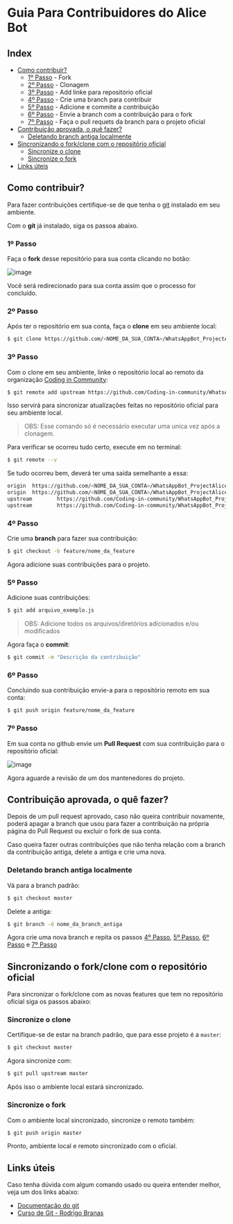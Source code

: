# Guia Para Contribuidores do Alice Bot

## Index

- [Como contribuir?](#como-contribuir)
   - [1º Passo](#1º-passo) - Fork
   - [2º Passo](#2º-passo) - Clonagem
   - [3º Passo](#3º-passo) - Add linke para repositório oficial
   - [4º Passo](#4º-passo) - Crie uma branch para contribuir
   - [5º Passo](#5º-passo) - Adicione e commite a contribuição
   - [6º Passo](#6º-passo) - Envie a branch com a contribuição para o fork
   - [7º Passo](#7º-passo) - Faça o pull requets da branch para o projeto oficial
- [Contribuição aprovada, o quê fazer?](#contribuição-aprovada-o-quê-fazer)
   - [Deletando branch antiga localmente](#deletando-branch-antiga-localmente)
- [Sincronizando o fork/clone com o repositório oficial](#sincronizando-o-forkclone-com-o-repositório-oficial)
   - [Sincronize o clone](#sincronize-o-clone)
   - [Sincronize o fork](#sincronize-o-fork)
- [Links úteis](#links-úteis)


## Como contribuir?

Para fazer contribuições certifique-se de que tenha o [git](https://git-scm.com/) instalado em seu ambiente.

Com o **git** já instalado, siga os passoa abaixo.

### 1º Passo

Faça o **fork** desse repositório para sua conta clicando no botão:

![image](https://user-images.githubusercontent.com/50463866/103658686-4cd2f500-4f4a-11eb-9f9d-3ba714bfc815.png)

Você será redirecionado para sua conta assim que o processo for concluído.

### 2º Passo

Após ter o repositório em sua conta, faça o **clone** em seu ambiente local:

```bash
$ git clone https://github.com/<NOME_DA_SUA_CONTA>/WhatsAppBot_ProjectAlice.git
```

### 3º Passo

Com o clone em seu ambiente, linke o repositório local ao remoto da organização [Coding in Community](https://github.com/Coding-in-community/WhatsAppBot_ProjectAlice):

```bash
$ git remote add upstream https://github.com/Coding-in-community/WhatsAppBot_ProjectAlice.git
```

Isso servirá para sincronizar atualizações feitas no repositório oficial para seu ambiente local.

> OBS: Esse comando só é necessário executar uma unica vez após a clonagem.

Para verificar se ocorreu tudo certo, execute em no terminal:

```bash
$ git remote --v
```

Se tudo ocorreu bem, deverá ter uma saída semelhante a essa:

```bash
origin  https://github.com/<NOME_DA_SUA_CONTA>/WhatsAppBot_ProjectAlice.git (fetch)
origin  https://github.com/<NOME_DA_SUA_CONTA>/WhatsAppBot_ProjectAlice.git (push)
upstream        https://github.com/Coding-in-community/WhatsAppBot_ProjectAlice.git (fetch)
upstream        https://github.com/Coding-in-community/WhatsAppBot_ProjectAlice.git (push)
```

### 4º Passo

Crie uma **branch** para fazer sua contribuição:

```bash
$ git checkout -b feature/nome_da_feature
```

Agora adicione suas contribuições para o projeto.

### 5º Passo

Adicione suas contribuições:


```bash
$ git add arquivo_exemplo.js
```

> OBS: Adicione todos os arquivos/diretórios adicionados e/ou modificados


Agora faça o **commit**:

```bash
$ git commit -m "Descrição da contribuição"
```

### 6º Passo

Concluindo sua contribuição envie-a para o repositório remoto em sua conta:

```bash
$ git push origin feature/nome_da_feature
```

### 7º Passo

Em sua conta no github envie um **Pull Request** com sua contribuição para o repositório oficial:

![image](https://user-images.githubusercontent.com/50463866/103661883-0089b400-4f4e-11eb-8752-3c341fdc3e4a.png)

Agora aguarde a revisão de um dos mantenedores do projeto.

## Contribuição aprovada, o quê fazer?

Depois de um pull request aprovado, caso não queira contribuir novamente, poderá apagar a branch que usou para fazer a contribuição na própria página do Pull Request ou excluir o fork de sua conta.

Caso queira fazer outras contribuições que não tenha relação com a branch da contribuição antiga, delete a antiga e crie uma nova.

### Deletando branch antiga localmente

Vá para a branch padrão:

```bash
$ git checkout master
```

Delete a antiga:

```bash
$ git branch -d nome_da_branch_antiga
```

Agora crie uma nova branch e repita os passos [4º Passo](#4º-passo), [5º Passo](#5º-passo), [6º Passo](#6º-passo) e [7º Passo](#7º-passo)


## Sincronizando o fork/clone com o repositório oficial

Para sincronizar o fork/clone com as novas features que tem no repositório oficial siga os passos abaixo:

### Sincronize o clone

Certifique-se de estar na branch padrão, que para esse projeto é a `master`:

```bash
$ git checkout master
```

Agora sincronize com:

```bash
$ git pull upstream master
```

Após isso o ambiente local estará sincronizado.

### Sincronize o fork

Com o ambiente local sincronizado, sincronize o remoto também:

```bash
$ git push origin master
```

Pronto, ambiente local e remoto sincronizado com o oficial.


## Links úteis

Caso tenha dúvida com algum comando usado ou queira entender melhor, veja um dos links abaixo:

- [Documentação do git](https://git-scm.com/docs)
- [Curso de Git - Rodrigo Branas](https://www.youtube.com/playlist?list=PLQCmSnNFVYnRdgxOC_ufH58NxlmM6VYd1)
